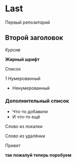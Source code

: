 # Last
Первый репозиторий

## Второй заголовок

*Курсив* 

**Жирный шрифт**

Список 

1 Нумерованный
* Ненумерованный

### Дополнительный список
* Что-то добавили
* И что-то ещё

Слово из локалки

Слово из удалёнки

Привет

**так пожалуй теперь поробуем**
